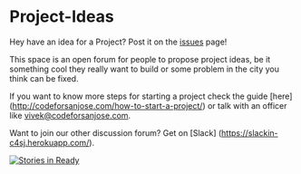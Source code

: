 # Project-Ideas
Hey have an idea for a Project?  Post it on the [issues](https://github.com/codeforsanjose/Project-Ideas/issues) page!


This space is an open forum for people to propose project ideas, be it something cool they really want to build or some problem in the city you think can be fixed.

If you want to know more steps for starting a project check the guide [here] (http://codeforsanjose.com/how-to-start-a-project/) or talk with an officer like vivek@codeforsanjose.com.

Want to join our other discussion forum?  Get on [Slack] (https://slackin-c4sj.herokuapp.com/).

[![Stories in Ready](https://badge.waffle.io/codeforsanjose/Project-Ideas.svg?label=ready&title=Ready)](http://waffle.io/codeforsanjose/Project-Ideas)



